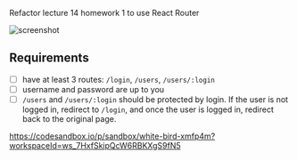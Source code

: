 Refactor lecture 14 homework 1 to use React Router

![screenshot](./hw1.gif)

## Requirements

- [ ] have at least 3 routes: `/login`, `/users`, `/users/:login`
- [ ] username and password are up to you
- [ ] `/users` and `/users/:login` should be protected by login. If the user is not logged in, redirect to `/login`, and once the user is logged in, redirect back to the original page.

https://codesandbox.io/p/sandbox/white-bird-xmfp4m?workspaceId=ws_7HxfSkipQcW6RBKXgS9fN5